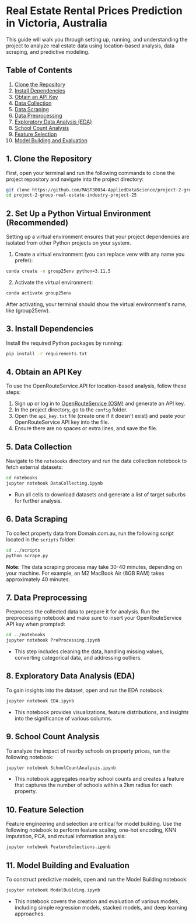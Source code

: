 # Real Estate Rental Prices Prediction in Victoria, Australia

This guide will walk you through setting up, running, and understanding the project to analyze real estate data using location-based analysis, data scraping, and predictive modeling.

## Table of Contents
1. [Clone the Repository](#1-clone-the-repository)
2. [Install Dependencies](#2-install-dependencies)
3. [Obtain an API Key](#3-obtain-an-api-key)
4. [Data Collection](#4-data-collection)
5. [Data Scraping](#5-data-scraping)
6. [Data Preprocessing](#6-data-preprocessing)
7. [Exploratory Data Analysis (EDA)](#7-exploratory-data-analysis-eda)
8. [School Count Analysis](#8-school-count-analysis)
9. [Feature Selection](#9-feature-selection)
10. [Model Building and Evaluation](#10-model-building-and-evaluation)

## 1. Clone the Repository

First, open your terminal and run the following commands to clone the project repository and navigate into the project directory:

```bash
git clone https://github.com/MAST30034-AppliedDataScience/project-2-group-real-estate-industry-project-25.git
cd project-2-group-real-estate-industry-project-25
```

## 2. Set Up a Python Virtual Environment (Recommended)
Setting up a virtual environment ensures that your project dependencies are isolated from other Python projects on your system.

1. Create a virtual environment (you can replace venv with any name you prefer):
``` bash
conda create -n group25env python=3.11.5
```

2. Activate the virtual environment:

  ``` bash
  conda activate group25env
  ```


After activating, your terminal should show the virtual environment's name, like (group25env).


## 3. Install Dependencies

Install the required Python packages by running:

```bash
pip install -r requirements.txt
```

## 4. Obtain an API Key

To use the OpenRouteService API for location-based analysis, follow these steps:

1. Sign up or log in to [OpenRouteService (OSM)](https://openrouteservice.org/dev/#/login) and generate an API key.
2. In the project directory, go to the `config` folder.
3. Open the `api_key.txt` file (create one if it doesn't exist) and paste your OpenRouteService API key into the file.
4. Ensure there are no spaces or extra lines, and save the file.

## 5. Data Collection

Navigate to the `notebooks` directory and run the data collection notebook to fetch external datasets:

```bash
cd notebooks
jupyter notebook DataCollecting.ipynb
```

* Run all cells to download datasets and generate a list of target suburbs for further analysis.

## 6. Data Scraping

To collect property data from Domain.com.au, run the following script located in the `scripts` folder:

```bash
cd ../scripts
python scrape.py
```
**Note:** The data scraping process may take 30-40 minutes, depending on your machine. For example, an M2 MacBook Air (8GB RAM) takes approximately 40 minutes.


## 7. Data Preprocessing

Preprocess the collected data to prepare it for analysis. Run the preprocessing notebook and make sure to insert your OpenRouteService API key when prompted:

```bash
cd ../notebooks
jupyter notebook PreProcessing.ipynb
```
* This step includes cleaning the data, handling missing values, converting categorical data, and addressing outliers.

## 8. Exploratory Data Analysis (EDA)

To gain insights into the dataset, open and run the EDA notebook:

```bash
jupyter notebook EDA.ipynb
```

* This notebook provides visualizations, feature distributions, and insights into the significance of various columns.

## 9. School Count Analysis

To analyze the impact of nearby schools on property prices, run the following notebook:

```bash
jupyter notebook SchoolCountAnalysis.ipynb
```

* This notebook aggregates nearby school counts and creates a feature that captures the number of schools within a 2km radius for each property.

## 10. Feature Selection

Feature engineering and selection are critical for model building. Use the following notebook to perform feature scaling, one-hot encoding, KNN imputation, PCA, and mutual information analysis:

```bash
jupyter notebook FeatureSelections.ipynb
```

## 11. Model Building and Evaluation

To construct predictive models, open and run the Model Building notebook:

```bash
jupyter notebook ModelBuilding.ipynb
```

* This notebook covers the creation and evaluation of various models, including simple regression models, stacked models, and deep learning approaches.
